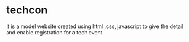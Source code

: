 # techcon
It is a model  website created using html ,css, javascript to give the detail and enable registration for a tech event
